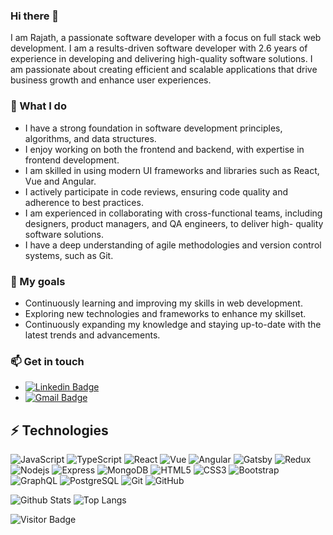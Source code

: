 ### Hi there 👋 

I am Rajath, a passionate software developer with a focus on full stack web development. 
I am a results-driven software developer with 2.6 years of experience in developing and delivering high-quality software solutions. I am passionate about creating efficient and scalable applications that drive business growth and enhance user experiences. 

### 🔭 What I do

- I have a strong foundation in software development principles, algorithms, and data structures.
- I enjoy working on both the frontend and backend, with expertise in frontend development.
- I am skilled in using modern UI frameworks and libraries such as React, Vue and Angular.
- I actively participate in code reviews, ensuring code quality and adherence to best practices.
- I am experienced in collaborating with cross-functional teams, including designers, product managers, and QA engineers, to deliver high-   quality software solutions.
- I have a deep understanding of agile methodologies and version control systems, such as Git.

### 🌱 My goals

- Continuously learning and improving my skills in web development.
- Exploring new technologies and frameworks to enhance my skillset.
- Continuously expanding my knowledge and staying up-to-date with the latest trends and advancements.

### 📫 Get in touch

- [![Linkedin Badge](https://img.shields.io/badge/-Rajath-blue?style=flat-square&logo=Linkedin&logoColor=white&link=https://www.linkedin.com/in/rajath-acharya-068194135/)]([https://www.linkedin.com/in/ludehsar/](https://www.linkedin.com/in/rajath-acharya-068194135/))
- [![Gmail Badge](https://img.shields.io/badge/-rajath365@gmail.com-c14438?style=flat-square&logo=Gmail&logoColor=white&link=mailto:rajath365@gmail.com)](mailto:rajath365@gmail.com)

## ⚡ Technologies 

![JavaScript](https://img.shields.io/badge/JavaScript-F7DF1E?style=flat-square&logo=javascript&logoColor=black)
![TypeScript](https://img.shields.io/badge/TypeScript-007ACC?style=flat-square&logo=typescript&logoColor=white)
![React](https://img.shields.io/badge/React-20232A?style=flat-square&logo=react&logoColor=61DAFB)
![Vue](https://img.shields.io/badge/Vue.js-35495E?style=lat-square&logo=vuedotjs&logoColor=4FC08D)
![Angular](https://img.shields.io/badge/Angular-DD0031?style=flat-square&logo=angular&logoColor=white)
![Gatsby](https://img.shields.io/badge/Gatsby-663399?style=flat-square&logo=gatsby&logoColor=white)
![Redux](https://img.shields.io/badge/Redux-593D88?style=flat-square&logo=redux&logoColor=white)
![Nodejs](https://img.shields.io/badge/Node.js-43853D?style=flat-square&logo=node.js&logoColor=white)
![Express](https://img.shields.io/badge/Express.js-404D59?style=flat-square)
![MongoDB](https://img.shields.io/badge/MongoDB-4EA94B?style=flat-square&logo=mongodb&logoColor=white)
![HTML5](https://img.shields.io/badge/-HTML5-E34F26?style=flat-square&logo=html5&logoColor=white)
![CSS3](https://img.shields.io/badge/-CSS3-1572B6?style=flat-square&logo=css3)
![Bootstrap](https://img.shields.io/badge/-Bootstrap-563D7C?style=flat-square&logo=bootstrap)
![GraphQL](https://img.shields.io/badge/-GraphQL-E10098?style=flat-square&logo=graphql)
![PostgreSQL](https://img.shields.io/badge/PostgreSQL-316192?style=flat-square&logo=postgresql&logoColor=white)
![Git](https://img.shields.io/badge/-Git-black?style=flat-square&logo=git)
![GitHub](https://img.shields.io/badge/-GitHub-181717?style=flat-square&logo=github)

![Github Stats](https://github-readme-stats.vercel.app/api?username=Rajath-Acharya&count_private=true&show_icons=true&include_all_commits=true)
![Top Langs](https://github-readme-stats.vercel.app/api/top-langs/?username=Rajath-Acharya&hide=TeX&layout=compact)

![Visitor Badge](https://visitor-badge.laobi.icu/badge?page_id=ludehsar.ludehsar)
